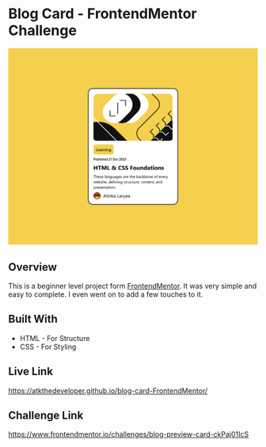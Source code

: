 # Blog Card - FrontendMentor Challenge
![A screenshot of the project](./images/screenshot.png)

## Overview
This is a beginner level project form [FrontendMentor](https://www.frontendmentor.io/). It was very simple and easy to complete. I even went on to add a few touches to it.

## Built With
* HTML - For Structure
* CSS - For Styling

## Live Link
https://atkthedeveloper.github.io/blog-card-FrontendMentor/

## Challenge Link
https://www.frontendmentor.io/challenges/blog-preview-card-ckPaj01IcS
